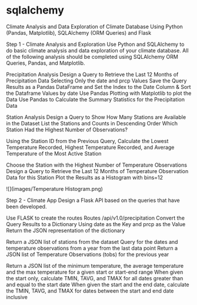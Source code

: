 # sqlalchemy


Climate Analysis and Data Exploration of Climate Database Using Python (Pandas, Matplotlib), SQLAlchemy (ORM Queries) and Flask

Step 1 - Climate Analysis and Exploration
Use Python and SQLAlchemy to do basic climate analysis and data exploration of your climate database. All of the following analysis should be completed using SQLAlchemy ORM Queries, Pandas, and Matplotlib.

Precipitation Analysis
Design a Query to Retrieve the Last 12 Months of Precipitation Data Selecting Only the date and prcp Values
Save the Query Results as a Pandas DataFrame and Set the Index to the Date Column & Sort the Dataframe Values by date
Use Pandas Plotting with Matplotlib to plot the Data
Use Pandas to Calculate the Summary Statistics for the Precipitation Data


Station Analysis
Design a Query to Show How Many Stations are Available in the Dataset
List the Stations and Counts in Descending Order
Which Station Had the Highest Number of Observations?

Using the Station ID from the Previous Query, Calculate the Lowest Temperature Recorded, Highest Temperature Recorded, and Average Temperature of the Most Active Station

Choose the Station with the Highest Number of Temperature Observations
Design a Query to Retrieve the Last 12 Months of Temperature Observation Data for this Station
Plot the Results as a Histogram with bins=12

![](images/Temperature Histogram.png)


Step 2 - Climate App
Design a Flask API based on the queries that have been developed.

Use FLASK to create the routes
Routes
/api/v1.0/precipitation
Convert the Query Results to a Dictionary Using date as the Key and prcp as the Value
Return the JSON representation of the dictionary

Return a JSON list of stations from the dataset
Query for the dates and temperature observations from a year from the last data point
Return a JSON list of Temperature Observations (tobs) for the previous year

Return a JSON list of the minimum temperature, the average temperature and the max temperature for a given start or start-end range
When given the start only, calculate TMIN, TAVG, and TMAX for all dates greater than and equal to the start date
When given the start and the end date, calculate the TMIN, TAVG, and TMAX for dates between the start and end date inclusive
